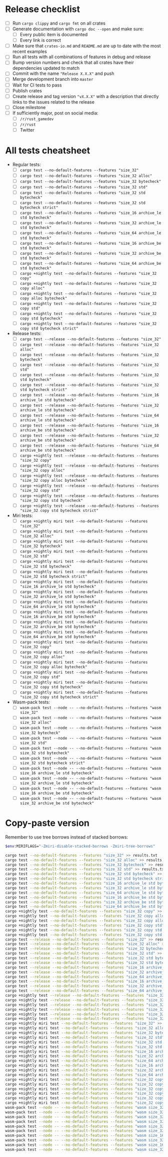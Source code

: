 # Release checklist

- [ ] Run `cargo clippy` and `cargo fmt` on all crates
- [ ] Generate documentation with `cargo doc --open` and make sure:
  - [ ] Every public item is documented
  - [ ] Every link is correct
- [ ] Make sure that `crates-io.md` and `README.md` are up to date with the most recent examples
- [ ] Run all tests with all combinations of features in debug and release
- [ ] Bump version numbers and check that all crates have their dependencies updated to match
- [ ] Commit with the name `"Release X.X.X"` and push
- [ ] Merge development branch into `master`
- [ ] Wait for CI tests to pass
- [ ] Publish crates
- [ ] Create release and tag version `"vX.X.X"` with a description that directly links to the issues related to the release
- [ ] Close milestone
- [ ] If sufficiently major, post on social media:
  - [ ] `/r/rust_gamedev`
  - [ ] `/r/rust`
  - [ ] Twitter

# All tests cheatsheet

- Regular tests:
  - [ ] `cargo test --no-default-features --features "size_32"`
  - [ ] `cargo test --no-default-features --features "size_32 alloc"`
  - [ ] `cargo test --no-default-features --features "size_32 bytecheck"`
  - [ ] `cargo test --no-default-features --features "size_32 std"`
  - [ ] `cargo test --no-default-features --features "size_32 std bytecheck"`
  - [ ] `cargo test --no-default-features --features "size_32 std bytecheck strict"`
  - [ ] `cargo test --no-default-features --features "size_16 archive_le std bytecheck"`
  - [ ] `cargo test --no-default-features --features "size_32 archive_le std bytecheck"`
  - [ ] `cargo test --no-default-features --features "size_64 archive_le std bytecheck"`
  - [ ] `cargo test --no-default-features --features "size_16 archive_be std bytecheck"`
  - [ ] `cargo test --no-default-features --features "size_32 archive_be std bytecheck"`
  - [ ] `cargo test --no-default-features --features "size_64 archive_be std bytecheck"`
  - [ ] `cargo +nightly test --no-default-features --features "size_32 copy"`
  - [ ] `cargo +nightly test --no-default-features --features "size_32 copy alloc"`
  - [ ] `cargo +nightly test --no-default-features --features "size_32 copy alloc bytecheck"`
  - [ ] `cargo +nightly test --no-default-features --features "size_32 copy std"`
  - [ ] `cargo +nightly test --no-default-features --features "size_32 copy std bytecheck"`
  - [ ] `cargo +nightly test --no-default-features --features "size_32 copy std bytecheck strict"`
- Release tests:
  - [ ] `cargo test --release --no-default-features --features "size_32"`
  - [ ] `cargo test --release --no-default-features --features "size_32 alloc"`
  - [ ] `cargo test --release --no-default-features --features "size_32 bytecheck"`
  - [ ] `cargo test --release --no-default-features --features "size_32 std"`
  - [ ] `cargo test --release --no-default-features --features "size_32 std bytecheck"`
  - [ ] `cargo test --release --no-default-features --features "size_32 std bytecheck strict"`
  - [ ] `cargo test --release --no-default-features --features "size_16 archive_le std bytecheck"`
  - [ ] `cargo test --release --no-default-features --features "size_32 archive_le std bytecheck"`
  - [ ] `cargo test --release --no-default-features --features "size_64 archive_le std bytecheck"`
  - [ ] `cargo test --release --no-default-features --features "size_16 archive_be std bytecheck"`
  - [ ] `cargo test --release --no-default-features --features "size_32 archive_be std bytecheck"`
  - [ ] `cargo test --release --no-default-features --features "size_64 archive_be std bytecheck"`
  - [ ] `cargo +nightly test --release --no-default-features --features "size_32 copy"`
  - [ ] `cargo +nightly test --release --no-default-features --features "size_32 copy alloc"`
  - [ ] `cargo +nightly test --release --no-default-features --features "size_32 copy alloc bytecheck"`
  - [ ] `cargo +nightly test --release --no-default-features --features "size_32 copy std"`
  - [ ] `cargo +nightly test --release --no-default-features --features "size_32 copy std bytecheck"`
  - [ ] `cargo +nightly test --release --no-default-features --features "size_32 copy std bytecheck strict"`
- Miri tests:
  - [ ] `cargo +nightly miri test --no-default-features --features "size_32"`
  - [ ] `cargo +nightly miri test --no-default-features --features "size_32 alloc"`
  - [ ] `cargo +nightly miri test --no-default-features --features "size_32 bytecheck"`
  - [ ] `cargo +nightly miri test --no-default-features --features "size_32 std"`
  - [ ] `cargo +nightly miri test --no-default-features --features "size_32 std bytecheck"`
  - [ ] `cargo +nightly miri test --no-default-features --features "size_32 std bytecheck strict"`
  - [ ] `cargo +nightly miri test --no-default-features --features "size_16 archive_le std bytecheck"`
  - [ ] `cargo +nightly miri test --no-default-features --features "size_32 archive_le std bytecheck"`
  - [ ] `cargo +nightly miri test --no-default-features --features "size_64 archive_le std bytecheck"`
  - [ ] `cargo +nightly miri test --no-default-features --features "size_16 archive_be std bytecheck"`
  - [ ] `cargo +nightly miri test --no-default-features --features "size_32 archive_be std bytecheck"`
  - [ ] `cargo +nightly miri test --no-default-features --features "size_64 archive_be std bytecheck"`
  - [ ] `cargo +nightly miri test --no-default-features --features "size_32 copy"`
  - [ ] `cargo +nightly miri test --no-default-features --features "size_32 copy alloc"`
  - [ ] `cargo +nightly miri test --no-default-features --features "size_32 copy alloc bytecheck"`
  - [ ] `cargo +nightly miri test --no-default-features --features "size_32 copy std"`
  - [ ] `cargo +nightly miri test --no-default-features --features "size_32 copy std bytecheck"`
  - [ ] `cargo +nightly miri test --no-default-features --features "size_32 copy std bytecheck strict"`
- Wasm-pack tests:
  - [ ] `wasm-pack test --node -- --no-default-features --features "wasm size_32"`
  - [ ] `wasm-pack test --node -- --no-default-features --features "wasm size_32 alloc"`
  - [ ] `wasm-pack test --node -- --no-default-features --features "wasm size_32 bytecheck"`
  - [ ] `wasm-pack test --node -- --no-default-features --features "wasm size_32 std"`
  - [ ] `wasm-pack test --node -- --no-default-features --features "wasm size_32 std bytecheck"`
  - [ ] `wasm-pack test --node -- --no-default-features --features "wasm size_32 std bytecheck strict"`
  - [ ] `wasm-pack test --node -- --no-default-features --features "wasm size_16 archive_le std bytecheck"`
  - [ ] `wasm-pack test --node -- --no-default-features --features "wasm size_32 archive_le std bytecheck"`
  - [ ] `wasm-pack test --node -- --no-default-features --features "wasm size_16 archive_be std bytecheck"`
  - [ ] `wasm-pack test --node -- --no-default-features --features "wasm size_32 archive_be std bytecheck"`

# Copy-paste version

Remember to use tree borrows instead of stacked borrows:

```sh
$env:MIRIFLAGS="-Zmiri-disable-stacked-borrows -Zmiri-tree-borrows"
```

```sh
cargo test --no-default-features --features "size_32" >> results.txt
cargo test --no-default-features --features "size_32 alloc" >> results.txt
cargo test --no-default-features --features "size_32 bytecheck" >> results.txt
cargo test --no-default-features --features "size_32 std" >> results.txt
cargo test --no-default-features --features "size_32 std bytecheck" >> results.txt
cargo test --no-default-features --features "size_32 std bytecheck strict" >> results.txt
cargo test --no-default-features --features "size_16 archive_le std bytecheck" >> results.txt
cargo test --no-default-features --features "size_32 archive_le std bytecheck" >> results.txt
cargo test --no-default-features --features "size_64 archive_le std bytecheck" >> results.txt
cargo test --no-default-features --features "size_16 archive_be std bytecheck" >> results.txt
cargo test --no-default-features --features "size_32 archive_be std bytecheck" >> results.txt
cargo test --no-default-features --features "size_64 archive_be std bytecheck" >> results.txt
cargo +nightly test --no-default-features --features "size_32 copy" >> results.txt
cargo +nightly test --no-default-features --features "size_32 copy alloc" >> results.txt
cargo +nightly test --no-default-features --features "size_32 copy alloc bytecheck" >> results.txt
cargo +nightly test --no-default-features --features "size_32 copy std" >> results.txt
cargo +nightly test --no-default-features --features "size_32 copy std bytecheck" >> results.txt
cargo +nightly test --no-default-features --features "size_32 copy std bytecheck strict" >> results.txt
cargo test --release --no-default-features --features "size_32" >> results.txt
cargo test --release --no-default-features --features "size_32 alloc" >> results.txt
cargo test --release --no-default-features --features "size_32 bytecheck" >> results.txt
cargo test --release --no-default-features --features "size_32 std" >> results.txt
cargo test --release --no-default-features --features "size_32 std bytecheck" >> results.txt
cargo test --release --no-default-features --features "size_32 std bytecheck strict" >> results.txt
cargo test --release --no-default-features --features "size_16 archive_le std bytecheck" >> results.txt
cargo test --release --no-default-features --features "size_32 archive_le std bytecheck" >> results.txt
cargo test --release --no-default-features --features "size_64 archive_le std bytecheck" >> results.txt
cargo test --release --no-default-features --features "size_16 archive_be std bytecheck" >> results.txt
cargo test --release --no-default-features --features "size_32 archive_be std bytecheck" >> results.txt
cargo test --release --no-default-features --features "size_64 archive_be std bytecheck" >> results.txt
cargo +nightly test --release --no-default-features --features "size_32 copy" >> results.txt
cargo +nightly test --release --no-default-features --features "size_32 copy alloc" >> results.txt
cargo +nightly test --release --no-default-features --features "size_32 copy alloc bytecheck" >> results.txt
cargo +nightly test --release --no-default-features --features "size_32 copy std" >> results.txt
cargo +nightly test --release --no-default-features --features "size_32 copy std bytecheck" >> results.txt
cargo +nightly test --release --no-default-features --features "size_32 copy std bytecheck strict" >> results.txt
cargo +nightly miri test --no-default-features --features "size_32" >> results.txt
cargo +nightly miri test --no-default-features --features "size_32 alloc" >> results.txt
cargo +nightly miri test --no-default-features --features "size_32 bytecheck" >> results.txt
cargo +nightly miri test --no-default-features --features "size_32 std" >> results.txt
cargo +nightly miri test --no-default-features --features "size_32 std bytecheck" >> results.txt
cargo +nightly miri test --no-default-features --features "size_32 std bytecheck strict" >> results.txt
cargo +nightly miri test --no-default-features --features "size_16 archive_le std bytecheck" >> results.txt
cargo +nightly miri test --no-default-features --features "size_32 archive_le std bytecheck" >> results.txt
cargo +nightly miri test --no-default-features --features "size_64 archive_le std bytecheck" >> results.txt
cargo +nightly miri test --no-default-features --features "size_16 archive_be std bytecheck" >> results.txt
cargo +nightly miri test --no-default-features --features "size_32 archive_be std bytecheck" >> results.txt
cargo +nightly miri test --no-default-features --features "size_64 archive_be std bytecheck" >> results.txt
cargo +nightly miri test --no-default-features --features "size_32 copy" >> results.txt
cargo +nightly miri test --no-default-features --features "size_32 copy alloc" >> results.txt
cargo +nightly miri test --no-default-features --features "size_32 copy alloc bytecheck" >> results.txt
cargo +nightly miri test --no-default-features --features "size_32 copy std" >> results.txt
cargo +nightly miri test --no-default-features --features "size_32 copy std bytecheck" >> results.txt
cargo +nightly miri test --no-default-features --features "size_32 copy std bytecheck strict" >> results.txt
wasm-pack test --node -- --no-default-features --features "wasm size_32" >> results.txt
wasm-pack test --node -- --no-default-features --features "wasm size_32 alloc" >> results.txt
wasm-pack test --node -- --no-default-features --features "wasm size_32 bytecheck" >> results.txt
wasm-pack test --node -- --no-default-features --features "wasm size_32 std" >> results.txt
wasm-pack test --node -- --no-default-features --features "wasm size_32 std bytecheck" >> results.txt
wasm-pack test --node -- --no-default-features --features "wasm size_32 std bytecheck strict" >> results.txt
wasm-pack test --node -- --no-default-features --features "wasm size_16 archive_le std bytecheck" >> results.txt
wasm-pack test --node -- --no-default-features --features "wasm size_32 archive_le std bytecheck" >> results.txt
wasm-pack test --node -- --no-default-features --features "wasm size_16 archive_be std bytecheck" >> results.txt
wasm-pack test --node -- --no-default-features --features "wasm size_32 archive_be std bytecheck" >> results.txt
```
